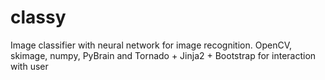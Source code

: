 classy
======

Image classifier with neural network for image recognition.
OpenCV, skimage, numpy, PyBrain and Tornado + Jinja2 + Bootstrap for interaction with user
